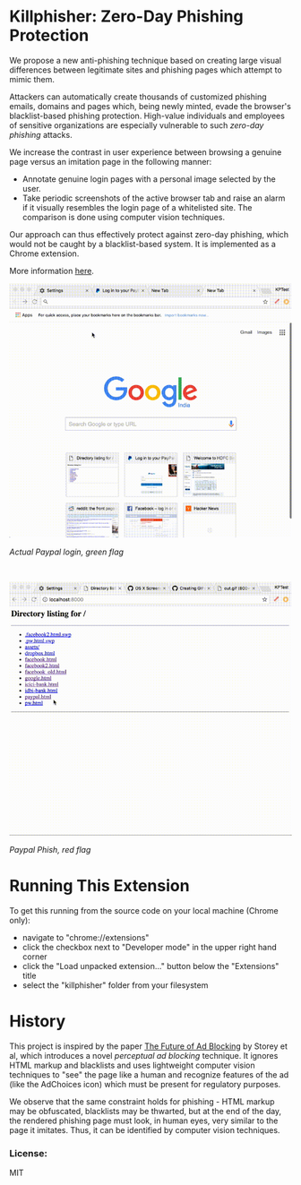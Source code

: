# Killphisher: Zero-Day Phishing Protection

We propose a new anti-phishing technique based on creating large visual
differences between legitimate sites and phishing pages which attempt to mimic
them.

Attackers can automatically create thousands of customized phishing emails,
domains and pages which, being newly minted, evade the browser's
blacklist-based phishing protection. High-value individuals and employees of
sensitive organizations are especially vulnerable to such _zero-day phishing_
attacks.

We increase the contrast in user experience between browsing a genuine page
versus an imitation page in the following manner:

  * Annotate genuine login pages with a personal image selected by the user.
  * Take periodic screenshots of the active browser tab and raise an alarm if
    it visually resembles the login page of a whitelisted site. The comparison
    is done using computer vision techniques.

Our approach can thus effectively protect against zero-day phishing, which
would not be caught by a blacklist-based system. It is implemented as a Chrome
extension.

More information [here](doc/rationale.md).

![Paypal Greenflag]

*Actual Paypal login, green flag*

<br>

![Paypal Redflag]

*Paypal Phish, red flag*

# Running This Extension

To get this running from the source code on your local machine (Chrome only):

- navigate to "chrome://extensions"
- click the checkbox next to "Developer mode" in the upper right hand corner
- click the "Load unpacked extension..." button below the "Extensions" title
- select the "killphisher" folder from your filesystem

# History

This project is inspired by the paper [The Future of Ad Blocking][foab] by
Storey et al, which introduces a novel _perceptual ad blocking_ technique. It
ignores HTML markup and blacklists and uses lightweight computer vision
techniques to "see" the page like a human and recognize features of the ad
(like the AdChoices icon) which must be present for regulatory purposes.

We observe that the same constraint holds for phishing - HTML markup may be
obfuscated, blacklists may be thwarted, but at the end of the day, the rendered
phishing page must look, in human eyes, very similar to the page it imitates.
Thus, it can be identified by computer vision techniques.

### License:
MIT


[Paypal Greenflag]: doc/img/paypal-greenflag.gif
[Paypal Redflag]: doc/img/paypal-redflag.gif
[foab]: https://arxiv.org/abs/1705.08568
